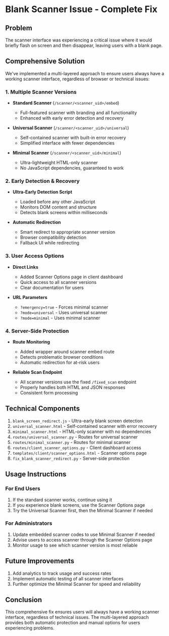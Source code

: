 # Blank Scanner Issue - Complete Fix

## Problem

The scanner interface was experiencing a critical issue where it would briefly flash on screen and then disappear, leaving users with a blank page.

## Comprehensive Solution

We've implemented a multi-layered approach to ensure users always have a working scanner interface, regardless of browser or technical issues:

### 1. Multiple Scanner Versions

- **Standard Scanner** (`/scanner/<scanner_uid>/embed`)
  - Full-featured scanner with branding and all functionality
  - Enhanced with early error detection and recovery

- **Universal Scanner** (`/scanner/<scanner_uid>/universal`)
  - Self-contained scanner with built-in error recovery
  - Simplified interface with fewer dependencies

- **Minimal Scanner** (`/scanner/<scanner_uid>/minimal`)
  - Ultra-lightweight HTML-only scanner
  - No JavaScript dependencies, guaranteed to work

### 2. Early Detection & Recovery

- **Ultra-Early Detection Script**
  - Loaded before any other JavaScript
  - Monitors DOM content and structure
  - Detects blank screens within milliseconds

- **Automatic Redirection**
  - Smart redirect to appropriate scanner version
  - Browser compatibility detection
  - Fallback UI while redirecting

### 3. User Access Options

- **Direct Links**
  - Added Scanner Options page in client dashboard
  - Quick access to all scanner versions
  - Clear documentation for users

- **URL Parameters**
  - `?emergency=true` - Forces minimal scanner
  - `?mode=universal` - Uses universal scanner
  - `?mode=minimal` - Uses minimal scanner

### 4. Server-Side Protection

- **Route Monitoring**
  - Added wrapper around scanner embed route
  - Detects problematic browser conditions
  - Automatic redirection for at-risk users

- **Reliable Scan Endpoint**
  - All scanner versions use the fixed `/fixed_scan` endpoint
  - Properly handles both HTML and JSON responses
  - Consistent form processing

## Technical Components

1. `blank_screen_redirect.js` - Ultra-early blank screen detection
2. `universal_scanner.html` - Self-contained scanner with error recovery
3. `minimal_scanner.html` - HTML-only scanner with no dependencies
4. `routes/universal_scanner.py` - Routes for universal scanner
5. `routes/minimal_scanner.py` - Routes for minimal scanner
6. `routes/client_scanner_options.py` - Client dashboard access
7. `templates/client/scanner_options.html` - Scanner options page
8. `fix_blank_scanner_redirect.py` - Server-side protection

## Usage Instructions

### For End Users

1. If the standard scanner works, continue using it
2. If you experience blank screens, use the Scanner Options page
3. Try the Universal Scanner first, then the Minimal Scanner if needed

### For Administrators

1. Update embedded scanner codes to use Minimal Scanner if needed
2. Advise users to access scanner through the Scanner Options page
3. Monitor usage to see which scanner version is most reliable

## Future Improvements

1. Add analytics to track usage and success rates
2. Implement automatic testing of all scanner interfaces
3. Further optimize the Minimal Scanner for speed and reliability

## Conclusion

This comprehensive fix ensures users will always have a working scanner interface, regardless of technical issues. The multi-layered approach provides both automatic protection and manual options for users experiencing problems.